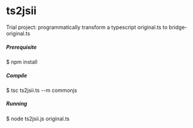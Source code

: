 # ts2jsii
Trial project: programmatically transform a typescript original.ts to bridge-original.ts

##### Prerequisite

$ npm install


##### Compile

$ tsc ts2jsii.ts --m commonjs


##### Running

$ node ts2jsii.js original.ts
